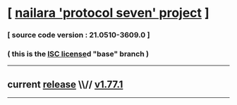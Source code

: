 
# [ [nailara 'protocol seven' project](http://nailara.network/) ]

### [ source code version : 21.0510-3609.0 ]

### ( this is the [ISC license](license)d "base" branch )
---
## current [release](https://github.com/taekiten/nailara/releases) \\\\// [v1.77.1](https://github.com/taekiten/nailara/releases/tag/v1.77.1)
---
